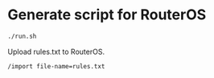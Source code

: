 # Generate script for RouterOS

~~~ bash
./run.sh
~~~~

Upload rules.txt to RouterOS.

~~~ bash
/import file-name=rules.txt
~~~~
